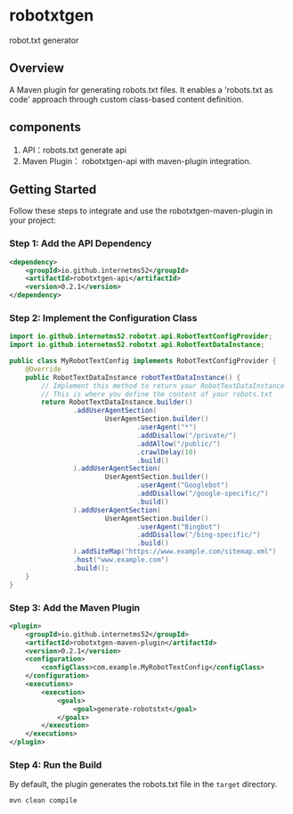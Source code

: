 # robotxtgen

robot.txt generator

## Overview
A Maven plugin for generating robots.txt files. 
It enables a 'robots.txt as code' approach through custom class-based content definition.

## components
1. API：robots.txt generate api
2. Maven Plugin： robotxtgen-api with maven-plugin integration.

## Getting Started
Follow these steps to integrate and use the robotxtgen-maven-plugin in your project:
### Step 1: Add the API Dependency
```xml
<dependency>
    <groupId>io.github.internetms52</groupId>
    <artifactId>robotxtgen-api</artifactId>
    <version>0.2.1</version>
</dependency> 
```
### Step 2: Implement the Configuration Class
```java 
import io.github.internetms52.robotxt.api.RobotTextConfigProvider;
import io.github.internetms52.robotxt.api.RobotTextDataInstance;

public class MyRobotTextConfig implements RobotTextConfigProvider {
    @Override
    public RobotTextDataInstance robotTextDataInstance() {
        // Implement this method to return your RobotTextDataInstance
        // This is where you define the content of your robots.txt
        return RobotTextDataInstance.builder()
                .addUserAgentSection(
                        UserAgentSection.builder()
                                .userAgent("*")
                                .addDisallow("/private/")
                                .addAllow("/public/")
                                .crawlDelay(10)
                                .build()
                ).addUserAgentSection(
                        UserAgentSection.builder()
                                .userAgent("Googlebot")
                                .addDisallow("/google-specific/")
                                .build()
                ).addUserAgentSection(
                        UserAgentSection.builder()
                                .userAgent("Bingbot")
                                .addDisallow("/bing-specific/")
                                .build()
                ).addSiteMap("https://www.example.com/sitemap.xml")
                .host("www.example.com")
                .build();
    }
}
```
### Step 3: Add the Maven Plugin
```xml
<plugin>
    <groupId>io.github.internetms52</groupId>
    <artifactId>robotxtgen-maven-plugin</artifactId>
    <version>0.2.1</version>
    <configuration>
        <configClass>com.example.MyRobotTextConfig</configClass>
    </configuration>
    <executions>
        <execution>
            <goals>
                <goal>generate-robotstxt</goal>
            </goals>
        </execution>
    </executions>
</plugin>
```
### Step 4: Run the Build
By default, the plugin generates the robots.txt file in the `target` directory.
```
mvn clean compile 
```


